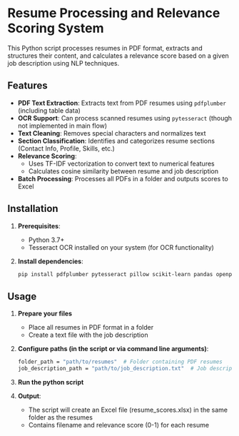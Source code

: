 # Resume Processing and Relevance Scoring System

This Python script processes resumes in PDF format, extracts and structures their content, and calculates a relevance score based on a given job description using NLP techniques.

## Features

- **PDF Text Extraction**: Extracts text from PDF resumes using `pdfplumber` (including table data)
- **OCR Support**: Can process scanned resumes using `pytesseract` (though not implemented in main flow)
- **Text Cleaning**: Removes special characters and normalizes text
- **Section Classification**: Identifies and categorizes resume sections (Contact Info, Profile, Skills, etc.)
- **Relevance Scoring**: 
  - Uses TF-IDF vectorization to convert text to numerical features
  - Calculates cosine similarity between resume and job description
- **Batch Processing**: Processes all PDFs in a folder and outputs scores to Excel

## Installation

1. **Prerequisites**:
   - Python 3.7+
   - Tesseract OCR installed on your system (for OCR functionality)

2. **Install dependencies**:
   ```bash
   pip install pdfplumber pytesseract pillow scikit-learn pandas openpyxl

## Usage

1. **Prepare your files**
   - Place all resumes in PDF format in a folder
   - Create a text file with the job description

2. **Configure paths (in the script or via command line arguments)**:
   ```bash
   folder_path = "path/to/resumes"  # Folder containing PDF resumes
   job_description_path = "path/to/job_description.txt"  # Job description file
3. **Run the python script**
4. **Output**:
   - The script will create an Excel file (resume_scores.xlsx) in the same folder as the resumes
   - Contains filename and relevance score (0-1) for each resume
